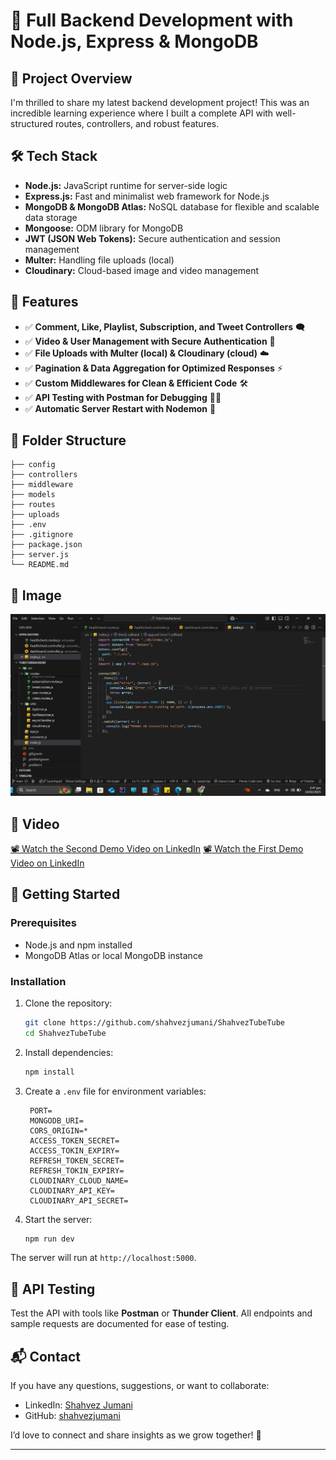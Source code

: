 # 🚀 Full Backend Development with Node.js, Express & MongoDB

## 🎯 Project Overview
I'm thrilled to share my latest backend development project! This was an incredible learning experience where I built a complete API with well-structured routes, controllers, and robust features.

## 🛠️ Tech Stack
- **Node.js:** JavaScript runtime for server-side logic
- **Express.js:** Fast and minimalist web framework for Node.js
- **MongoDB & MongoDB Atlas:** NoSQL database for flexible and scalable data storage
- **Mongoose:** ODM library for MongoDB
- **JWT (JSON Web Tokens):** Secure authentication and session management
- **Multer:** Handling file uploads (local)
- **Cloudinary:** Cloud-based image and video management

## 🚩 Features
- ✅ **Comment, Like, Playlist, Subscription, and Tweet Controllers** 🗨️
- ✅ **Video & User Management with Secure Authentication** 🔐
- ✅ **File Uploads with Multer (local) & Cloudinary (cloud)** ☁️
- ✅ **Pagination & Data Aggregation for Optimized Responses** ⚡
- ✅ **Custom Middlewares for Clean & Efficient Code** 🛠️
- ✅ **API Testing with Postman for Debugging** 🕵️‍♂️
- ✅ **Automatic Server Restart with Nodemon** 🚀

## 📂 Folder Structure
```
├── config
├── controllers
├── middleware
├── models
├── routes
├── uploads
├── .env
├── .gitignore
├── package.json
├── server.js
└── README.md
```

## 📸 Image
![Final Project Image](https://github.com/shahvezjumani/ShahvezTubeTube/blob/main/projectImage.jpeg)
## 📸 Video
[📽️ Watch the Second Demo Video on LinkedIn](https://www.linkedin.com/posts/shahvez-jumani_nodejs-expressjs-mongodb-activity-7297855650796048385-aUlz?utm_source=share&utm_medium=member_desktop&rcm=ACoAADnd2OYB1n0TfQB8ltq5Xlw3livNWiEtqT4)
[📽️ Watch the First Demo Video on LinkedIn](https://www.linkedin.com/posts/shahvez-jumani_nodejs-expressjs-mongodb-activity-7296418893688954880-GeKP?utm_source=share&utm_medium=member_desktop&rcm=ACoAADnd2OYB1n0TfQB8ltq5Xlw3livNWiEtqT4)



## 🚀 Getting Started

### Prerequisites
- Node.js and npm installed
- MongoDB Atlas or local MongoDB instance

### Installation
1. Clone the repository:
   ```bash
   git clone https://github.com/shahvezjumani/ShahvezTubeTube
   cd ShahvezTubeTube
   ```

2. Install dependencies:
   ```bash
   npm install
   ```

3. Create a `.env` file for environment variables:
   ```env
    PORT=
    MONGODB_URI=
    CORS_ORIGIN=*
    ACCESS_TOKEN_SECRET=
    ACCESS_TOKIN_EXPIRY=
    REFRESH_TOKEN_SECRET=
    REFRESH_TOKIN_EXPIRY=
    CLOUDINARY_CLOUD_NAME=
    CLOUDINARY_API_KEY=
    CLOUDINARY_API_SECRET=
   ```

4. Start the server:
   ```bash
   npm run dev
   ```

The server will run at `http://localhost:5000`.

## 🧪 API Testing
Test the API with tools like **Postman** or **Thunder Client**. All endpoints and sample requests are documented for ease of testing.

## 📬 Contact
If you have any questions, suggestions, or want to collaborate:
- LinkedIn: [Shahvez Jumani](https://www.linkedin.com/in/shahvez-jumani/)
- GitHub: [shahvezjumani](https://github.com/shahvezjumani)

I’d love to connect and share insights as we grow together! 🚀

---


